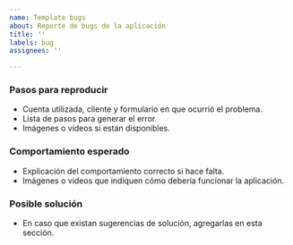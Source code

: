 ```yaml
---
name: Template bugs
about: Reporte de bugs de la aplicación
title: ''
labels: bug
assignees: ''

---
```


### Pasos para reproducir

- Cuenta utilizada, cliente y formulario en que ocurrió el problema.
- Lista de pasos para generar el error.
- Imágenes o videos si están disponibles.

### Comportamiento esperado

- Explicación del comportamiento correcto si hace falta.
- Imágenes o videos que indiquen cómo debería funcionar la aplicación.

### Posible solución

- En caso que existan sugerencias de solución, agregarlas en esta sección.
